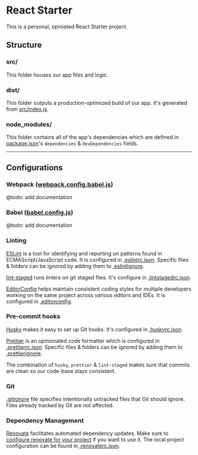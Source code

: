 # React Starter

This is a personal, opiniated React Starter project.

## Structure

### src/

This folder houses our app files and logic.

### dist/

This folder outputs a production-optimized build of our app. It's generated from [src/index.js](src/index.js).

### node_modules/

This folder contains all of the app's dependencies which are defined in [package.json](package.json)'s `dependencies` & `devDependencies` fields.

---

## Configurations

### Webpack ([webpack.config.babel.js](webpack.config.babel.js))

@todo: add documentation

### Babel ([babel.config.js](babel.config.js))

@todo: add documentation

### Linting

[ESLint](http://eslint.org/) is a tool for identifying and reporting on patterns found in ECMAScript/JavaScript code. It is configured in [.eslintrc.json](.eslintrc.json). Specific files & folders can be ignored by adding them to [.eslintignore](.eslintignore).

[lint-staged](https://github.com/okonet/lint-staged) runs linters on git staged files. It's configure in [.lintstagedrc.json](.lintstagedrc.json).

[EditorConfig](.https://editorconfig.org/)
helps maintain consistent coding styles for multiple developers working on the same project across various editors and IDEs. It is configured in [.editorconfig](.editorconfig).

### Pre-commit hooks

[Husky](https://github.com/typicode/husky) makes it easy to set up Git hooks. It's configured in [.huskyrc.json](.huskyrc.json).

[Prettier](https://prettier.io/) is an opinionated code formatter which is configured in [.prettierrc.json](.prettierrc.json). Specific files & folders can be ignored by adding them to [.prettierignore](.prettierignore).

The combination of `husky`, `prettier` & `lint-staged` makes sure that commits are clean so our code-base stays consistent.

### Git

[.gitignore](.gitignore) file specifies intentionally untracked files that Git should ignore. Files already tracked by Git are not affected.

### Dependency Management

[Renovate](https://renovate.whitesourcesoftware.com/) facilitates automated dependency updates. Make sure to [configure renovate for your project](https://github.com/apps/renovate) if you want to use it. The local project configuration can be found in [.renovaterc.json](.renovaterc.json).
